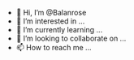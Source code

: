 - 👋 Hi, I’m @Balanrose
- 👀 I’m interested in ...
- 🌱 I’m currently learning ...
- 💞️ I’m looking to collaborate on ...
- 📫 How to reach me ...

<!---
Balanrose/Balanrose is a ✨ special ✨ repository because its `README.md` (this file) appears on your GitHub profile.
You can click the Preview link to take a look at your changes.
--->
